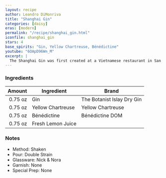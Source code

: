 ```yaml
---
layout: recipe
author: Leandro DiMonriva
title: "Shanghai Gin"
categories: [daisy]
eras: [modern]
permalink: "/recipe/shanghai_gin.html"
iconfile: shanghai_gin
stars: 4
base_spirits: "Gin, Yellow Chartreuse, Bénédictine"
youtube: "6OApD96Wn_M"
excerpt: |
  The Shanghai Gin was first created at a Vietnamese restaurant in San Francisco called The Slanted Door.  A yet-to-be-named bartender found the recipe for a drink called "Shanghai Gin Fizz" in some old bar manual (nobody knows what book it was). Apparently the book was not that interesting but this one cocktail piqued his interest and he set about reconstructing it.
---
```


### Ingredients

|  Amount | Ingredient        | Brand                      |
| ------: | ----------------- | -------------------------- |
| 0.75 oz | Gin               | The Botanist Islay Dry Gin |
| 0.75 oz | Yellow Chartreuse | Yellow Chartreuse          |
| 0.75 oz | Bénédictine       | Bénédictine DOM            |
| 0.75 oz | Fresh Lemon Juice |

### Notes

- Method: Shaken
- Pour: Double Strain
- Glassware: Nick & Nora
- Garnish: None
- Special Prep: None
